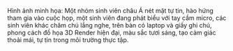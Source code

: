 Hình ảnh minh họa: Một nhóm sinh viên châu Á nét mặt tự tin, hào hứng tham gia vào cuộc họp, một sinh viên đang phát biểu với tay cầm micro, các sinh viên khác chăm chú lắng nghe, trên bàn có laptop và giấy ghi chú, phong cách đồ họa 3D Render hiện đại, màu sắc tươi sáng, tạo cảm giác thoải mái, tự tin trong môi trường thực tập.